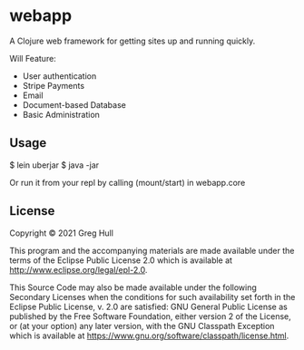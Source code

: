# webapp

A Clojure web framework for getting sites up and running quickly.

Will Feature:

- User authentication
- Stripe Payments
- Email 
- Document-based Database
- Basic Administration

## Usage

$ lein uberjar
$ java -jar <path to webapp-standalone jar>

Or run it from your repl by calling (mount/start) in webapp.core

## License

Copyright © 2021 Greg Hull

This program and the accompanying materials are made available under the
terms of the Eclipse Public License 2.0 which is available at
http://www.eclipse.org/legal/epl-2.0.

This Source Code may also be made available under the following Secondary
Licenses when the conditions for such availability set forth in the Eclipse
Public License, v. 2.0 are satisfied: GNU General Public License as published by
the Free Software Foundation, either version 2 of the License, or (at your
option) any later version, with the GNU Classpath Exception which is available
at https://www.gnu.org/software/classpath/license.html.

